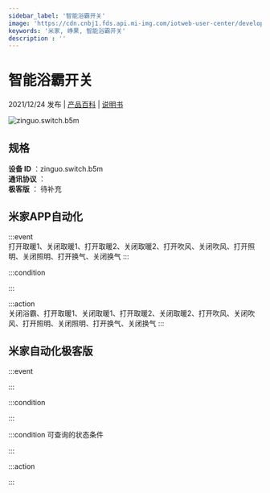 ```yaml
---
sidebar_label: '智能浴霸开关'
image: 'https://cdn.cnbj1.fds.api.mi-img.com/iotweb-user-center/developer_1679047959407BFHRkjYL.png?GalaxyAccessKeyId=AKVGLQWBOVIRQ3XLEW&Expires=9223372036854775807&Signature=EdQxtiuvdLUQRWPFMa0N03L7kis='
keywords: '米家, 峥果, 智能浴霸开关'
description : ''
---
```

# 智能浴霸开关

2021/12/24 发布 | [产品百科](https://home.mi.com/webapp/content/baike/product/index.html?model=zinguo.switch.b5m/) | [说明书](https://home.mi.com/views/introduction.html?model=zinguo.switch.b5m&region=cn)

![zinguo.switch.b5m](https://cdn.cnbj1.fds.api.mi-img.com/iotweb-user-center/developer_1679047959407BFHRkjYL.png?GalaxyAccessKeyId=AKVGLQWBOVIRQ3XLEW&Expires=9223372036854775807&Signature=EdQxtiuvdLUQRWPFMa0N03L7kis=)

## 规格  
> 
**设备 ID** ：zinguo.switch.b5m  
**通讯协议** ：  
**极客版**  ： 待补充 


## 米家APP自动化  

:::event  
打开取暖1、关闭取暖1、打开取暖2、关闭取暖2、打开吹风、关闭吹风、打开照明、关闭照明、打开换气、关闭换气
:::

:::condition  

:::

:::action   
关闭浴霸、打开取暖1、关闭取暖1、打开取暖2、关闭取暖2、打开吹风、关闭吹风、打开照明、关闭照明、打开换气、关闭换气
:::

## 米家自动化极客版  

:::event  

:::

:::condition  

:::

:::condition 可查询的状态条件  

:::

:::action  

:::

        
